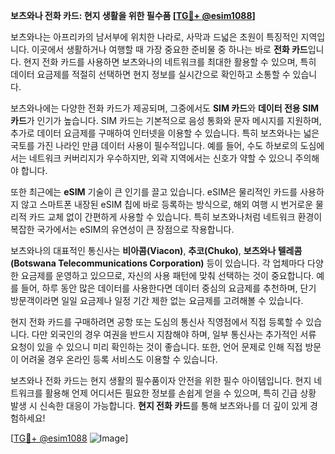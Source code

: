 **보츠와나 전화 카드: 현지 생활을 위한 필수품 [[TG💪+ @esim1088](https://t.me/s/esim1088)]**

보츠와나는 아프리카의 남서부에 위치한 나라로, 사막과 드넓은 초원이 특징적인 지역입니다. 이곳에서 생활하거나 여행할 때 가장 중요한 준비물 중 하나는 바로 **전화 카드**입니다. 현지 전화 카드를 사용하면 보츠와나의 네트워크를 최대한 활용할 수 있으며, 특히 데이터 요금제를 적절히 선택하면 현지 정보를 실시간으로 확인하고 소통할 수 있습니다.

보츠와나에는 다양한 전화 카드가 제공되며, 그중에서도 **SIM 카드**와 **데이터 전용 SIM 카드**가 인기가 높습니다. SIM 카드는 기본적으로 음성 통화와 문자 메시지를 지원하며, 추가로 데이터 요금제를 구매하여 인터넷을 이용할 수 있습니다. 특히 보츠와나는 넓은 국토를 가진 나라인 만큼 데이터 사용이 필수적입니다. 예를 들어, 수도 하보로의 도심에서는 네트워크 커버리지가 우수하지만, 외곽 지역에서는 신호가 약할 수 있으니 주의해야 합니다.

또한 최근에는 **eSIM** 기술이 큰 인기를 끌고 있습니다. eSIM은 물리적인 카드를 사용하지 않고 스마트폰 내장된 eSIM 칩에 바로 등록하는 방식으로, 해외 여행 시 번거로운 물리적 카드 교체 없이 간편하게 사용할 수 있습니다. 특히 보츠와나처럼 네트워크 환경이 복잡한 국가에서는 eSIM의 유연성이 큰 장점으로 작용합니다.

보츠와나의 대표적인 통신사는 **비아콤(Viacon)**, **추코(Chuko)**, **보츠와나 텔레콤(Botswana Telecommunications Corporation)** 등이 있습니다. 각 업체마다 다양한 요금제를 운영하고 있으므로, 자신의 사용 패턴에 맞춰 선택하는 것이 중요합니다. 예를 들어, 하루 동안 많은 데이터를 사용한다면 데이터 중심의 요금제를 추천하며, 단기 방문객이라면 일일 요금제나 일정 기간 제한 없는 요금제를 고려해볼 수 있습니다.

현지 전화 카드를 구매하려면 공항 또는 도심의 통신사 직영점에서 직접 등록할 수 있습니다. 다만 외국인의 경우 여권을 반드시 지참해야 하며, 일부 통신사는 추가적인 서류 요청이 있을 수 있으니 미리 확인하는 것이 좋습니다. 또한, 언어 문제로 인해 직접 방문이 어려울 경우 온라인 등록 서비스도 이용할 수 있습니다.

보츠와나 전화 카드는 현지 생활의 필수품이자 안전을 위한 필수 아이템입니다. 현지 네트워크를 활용해 언제 어디서든 필요한 정보를 손쉽게 얻을 수 있으며, 특히 긴급 상황 발생 시 신속한 대응이 가능합니다. **현지 전화 카드**를 통해 보츠와나를 더 깊이 있게 경험하세요!

[[TG💪+ @esim1088](https://t.me/s/esim1088) ![Image](https://i.postimg.cc/Y0z9fWf4/image.png)]
